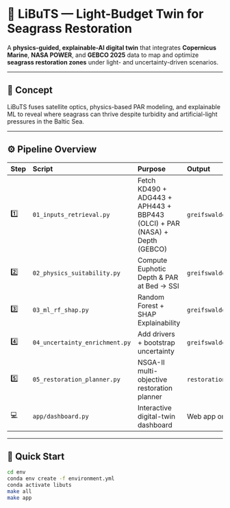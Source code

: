 # 🌊 LiBuTS — Light-Budget Twin for Seagrass Restoration

A **physics-guided, explainable-AI digital twin** that integrates **Copernicus Marine**, **NASA POWER**, and **GEBCO 2025** data to map and optimize **seagrass restoration zones** under light- and uncertainty-driven scenarios.

---

## 🧠 Concept
LiBuTS fuses satellite optics, physics-based PAR modeling, and explainable ML to reveal where seagrass can thrive despite turbidity and artificial-light pressures in the Baltic Sea.

---

## ⚙️ Pipeline Overview

| Step | Script | Purpose | Output |
|:--|:--|:--|:--|
| 1️⃣ | `01_inputs_retrieval.py` | Fetch KD490 + ADG443 + APH443 + BBP443 (OLCI) + PAR (NASA) + Depth (GEBCO) | `greifswalder_inputs_clean.nc` |
| 2️⃣ | `02_physics_suitability.py` | Compute Euphotic Depth & PAR at Bed → SSI | `greifswalder_step2_physics.nc` |
| 3️⃣ | `03_ml_rf_shap.py` | Random Forest + SHAP Explainability | `greifswalder_step3_ml.nc` |
| 4️⃣ | `04_uncertainty_enrichment.py` | Add drivers + bootstrap uncertainty | `greifswalder_step4_physics_uncertainty.nc` |
| 5️⃣ | `05_restoration_planner.py` | NSGA-II multi-objective restoration planner | `restoration_sites.gpkg` |
| 💻 | `app/dashboard.py` | Interactive digital-twin dashboard | Web app on port 5016 |

---

## 🚀 Quick Start
```bash
cd env
conda env create -f environment.yml
conda activate libuts
make all
make app
